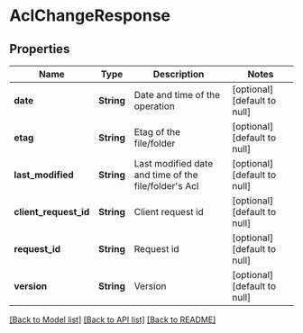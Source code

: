 # AclChangeResponse
## Properties

| Name | Type | Description | Notes |
|------------ | ------------- | ------------- | -------------|
| **date** | **String** | Date and time of the operation | [optional] [default to null] |
| **etag** | **String** | Etag of the file/folder | [optional] [default to null] |
| **last\_modified** | **String** | Last modified date and time of the file/folder&#39;s Acl | [optional] [default to null] |
| **client\_request\_id** | **String** | Client request id | [optional] [default to null] |
| **request\_id** | **String** | Request id | [optional] [default to null] |
| **version** | **String** | Version | [optional] [default to null] |

[[Back to Model list]](../README.md#documentation-for-models) [[Back to API list]](../README.md#documentation-for-api-endpoints) [[Back to README]](../README.md)

